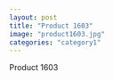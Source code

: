 ```yaml
---
layout: post
title: "Product 1603"
image: "product1603.jpg"
categories: "category1"
---
```

Product 1603
